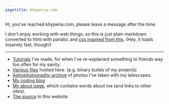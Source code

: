```yaml
---
pagetitle: khyperia.com
---
```

Hi, you've reached khyperia.com, please leave a message after the tone.

I don't enjoy working with web things, so this is just plain markdown converted to html with pandoc and [css inspired from this](https://gist.github.com/killercup/5917178). (Hey, it loads insanely fast, though!)

---

* [Tutorials](tutorials/) I've made, for when I've re-explained something to friends way too often for my sanity.
* [Various files](f/) hosted here. (e.g. binary builds of my projects)
* [Astrophotography archive](space/) of photos I've taken with my telescopes.
* [My coding blog](https://khyperia.github.io/)
* [My about page](about.html), which contains words about me (and links to other sites).
* [The source](https://github.com/khyperia/khyperia.com) to this website.
